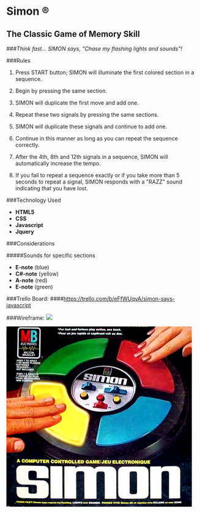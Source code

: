 # Simon ® 
## The Classic Game of Memory Skill 

###*Think fast... SIMON says, "Chase my flashing lights and sounds"!*

###Rules
1. Press START button; SIMON will illuminate the first colored section in a sequence.

2. Begin by pressing the same section.

3. SIMON will duplicate the first move and add one.

4. Repeat these two signals by pressing the same sections.

5. SIMON will duplicate these signals and continue to add one.

6. Continue in this manner as long as you can repeat the sequence correctly.

7. After the 4th, 8th and 12th signals in a sequence, SIMON will automatically increase the tempo.

8. If you fail to repeat a sequence exactly or if you take more than 5 seconds to repeat a signal, SIMON responds with a
"RAZZ" sound indicating that you have lost.

###Technology Used
* **HTML5**
* **CSS**
* **Javascript**
* **Jquery**



###Considerations

#####Sounds for specific sections
* **E-note** (blue)
* **C#-note** (yellow)
* **A-note** (red)
* **E-note** (green)

###Trello Board: 
####<https://trello.com/b/eFfWUqyA/simon-says-javascript>

###Wireframe:
![](assets/wireframe1.png)

![](assets/pic288369.jpg)
